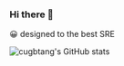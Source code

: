 ### Hi there 👋

:grinning: designed to the best SRE
<!--
**cugbtang/cugbtang** is a ✨ _special_ ✨ repository because its `README.md` (this file) appears on your GitHub profile.

Here are some ideas to get you started:

- 🔭 I’m currently working on ...
- 🌱 I’m currently learning ...
- 👯 I’m looking to collaborate on ...
- 🤔 I’m looking for help with ...
- 💬 Ask me about ...
- 📫 How to reach me: ...
- 😄 Pronouns: ...
- ⚡ Fun fact: ...
-->
![cugbtang's GitHub stats](https://github-readme-stats.vercel.app/api?username=cugbtang&show_icons=true&theme=radical)
